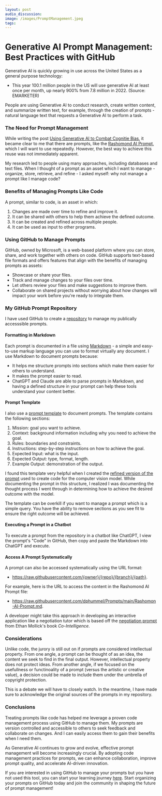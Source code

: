 ```yaml
---
layout: post
audio_discussion:  
image: /images/PromptManagement.jpeg
tags: 
---
```

# Generative AI Prompt Management: Best Practices with GitHub
Generative AI is quickly growing in use across the United States as a general purpose technology:

- This year 100.1 million people in the US will use generative AI at least once per month, up nearly 900% from 7.8 million in 2022.  (Source: EMARKETER)
 
People are using Generative AI to conduct research, create written content, and summarize written text, for example, through the creation of prompts - natural language text that requests a Generative AI to perform a task.

### The Need for Prompt Management
While writing the post [Using Generative AI to Combat Cognitie Bias](https://dphummel.github.io/CognitiveBias.html), it became clear to me that there are prompts, like the [Rashomond AI Prompt](https://github.com/dphummel/Prompts/blob/main/Rashomon-AI-Prompt.md), which I will want to use repeatedly.  However, the best way to achieve this reuse was not immediately apparent. 

My research led to people using many approaches, including databases and text files. When I thought of a prompt as an asset which I want to manage - organize, store, retrieve, and refine - I asked myself: why not manage a prompt like I manage code?

### Benefits of Managing Prompts Like Code
A prompt, similar to code, is an asset in which:

1. Changes are made over time to refine and improve it.
2. It can be shared with others to help them achieve the defined outcome.
3. It can be created and refined across multiple people.
4. It can be used as input to other programs.

### Using GitHub to Manage Prompts
GitHub, owned by Microsoft, is a web-based platform where you can store, share, and work together with others on code. GitHub supports text-based file formats and offers features that align with the benefits of managing prompts as assets:
- Showcase or share your files.
- Track and manage changes to your files over time.
- Let others review your files and make suggestions to improve them.
- Collaborate on shared projects without worrying about how changes will impact your work before you're ready to integrate them.

### My GitHub Prompt Repository
I have used GitHub to create a [repository](https://github.com/dphummel/Prompts) to manage my publically accesssible prompts.

#### Formatting in Markdown
Each prompt is documented in a file using [Markdown](https://www.markdownguide.org/) - a simple and easy-to-use markup language you can use to format virtually any document. I use Markdown to document prompts because:
- It helps me structure prompts into sections which make them easier for others to understand.
- It makes the prompt easier to read.
- ChatGPT and Claude are able to parse prompts in Markdown, and having a defined structure in your prompt can help these tools understand your content better.

#### Prompt Template
I also use a [prompt template](https://github.com/dphummel/Prompts/blob/main/Prompt-Template.md) to document prompts.  The template contains the following sections:
1. Mission: goal you want to achieve.
2. Context: background information including why you need to achieve the goal.
3. Rules: boundaries and constraints.
4. Instructions: step-by-step instructions on how to achieve the goal.
5. Expected Input: what is the input.
6. Expected Output: type, format, length.
7. Example Output: demonstration of the output.

I found this template very helpful when I created the [refined version of the prompt](https://github.com/dphummel/Prompts/blob/main/Dog-or-Cat-Model-Prompt.md) used to create code for the computer vision model.  While documenting the prompt in this structure, I realized I was documenting the thought process I went through in determining how to achieve the desired outcome with the model.

The template can be overkill if you want to manage a prompt which is a simple query. You have the ability to remove sections as you see fit to ensure the right outcome will be achieved.

#### Executing a Prompt in a Chatbot
To execute a prompt from the repository in a chatbot like ChatGPT, I view the prompt's "Code" in GitHub, then copy and paste the Markdown into ChatGPT and execute.

#### Access A Prompt Systematically
A prompt can also be accessed systematically using the URL format:
- https://raw.githubusercontent.com/{owner}/{repo}/{branch}/{path}.

For example, here is the URL to access the content in the Rashomond AI Prompt file:
- https://raw.githubusercontent.com/dphummel/Prompts/main/Rashomon-AI-Prompt.md.

A developer might take this approach in developing an interactive application like a negotiation tutor which is based off the [negotiation prompt](https://github.com/dphummel/Prompts/blob/main/Negotiation-Prompt.md) from Ethan Mollick's book *Co-Intelligence*.

### Considerations
Unlike code, the jurory is still out on if prompts are considered intellectual property.  From one angle, a prompt can be thought of as an idea, the content we seek to find in the final output.  However, intellectual property does not protect ideas.  From another angle, if we focused on the usefullness or functinoality of a prompt (versus the artistic or creative value), a decision could be made to include them under the umbrella of copyright protection. 

This is a debate we will have to closely watch.  In the meantime, I have made sure to acknowledge the original sources of the prompts in my repository.

### Conclusions
Treating prompts like code has helped me leverage a proven code management process using GitHub to manage them. My prompts are version controlled and accessible to others to seek feedback and collaborate on changes. And I can easily access them to gain their benefits when I need them.

As Generative AI continues to grow and evolve, effective prompt management will become increasingly crucial. By adopting code management practices for prompts, we can enhance collaboration, improve prompt quality, and accelerate AI-driven innovation.

If you are interested in using GitHub to manage your prompts but you have not used this tool, you can start your learning journey [here]( https://docs.github.com/en/get-started/start-your-journey). Start organizing your prompts on GitHub today and join the community in shaping the future of prompt management!
